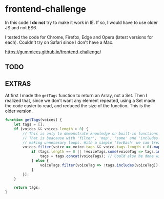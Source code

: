 # frontend-challenge

In this code I **do not** try to make it work in IE. If so, I would have to use older JS and not ES6.

I tested the code for Chrome, Firefox, Edge and Opera (latest versions for each). Couldn't try on Safari since I don't have a Mac.

https://gummiees.github.io/frontend-challenge/
## TODO

## EXTRAS

At first I made the `getTags` function to return an Array, not a Set. Then I realized that, since we don't want any element repeated, using a Set made the code easier to read, and reduced the size of the function. This is the older version.
```javascript
function getTags(voices) {
    let tags = [];
    if (voices && voices.length > 0) {
        // This is only to demonstrate knowledge on built-in functions for the array. It would be faster to simply do a forEach.
        // That is beacause with 'filter', 'map', 'some' and 'includes', it ends up doing a similar functionality to 'forEach', and so this code is
        // making unnecesary loops. With a simple 'forEach' we can treat the array inside of it with 'ifs' for instance.
        voices.filter(voice => voice.tags && voice.tags.length > 0).map(voice => voice.tags).forEach(voiceTags => {
            if (tags.length == 0 || !voiceTags.some(voiceTag => tags.includes(voiceTag))) {
                tags = tags.concat(voiceTags); // Could also be done with [...tags, ...voiceTags] for instance.
            } else {
                voiceTags.filter(voiceTag => !tags.includes(voiceTag)).forEach(voiceTag => voiceTag.push(voiceTag));
            }
        });
    }

    return tags;
}
```